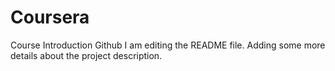 # Coursera
Course Introduction Github
I am editing the README file. Adding some more details about the project description.
